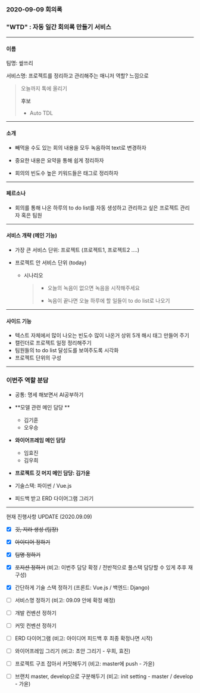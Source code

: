 ### 2020-09-09 회의록

### "WTD" : 자동 일간 회의록 만들기 서비스

<hr>

#### 이름 

팀명: 쌒쓰리

서비스명: 프로젝트를 정리하고 관리해주는 매니저 역할?  느낌으로

> 오늘까지 톡에 올리기
>
> **후보**
>
> - Auto TDL

<hr>

#### 소개

- 빼먹을 수도 있는 회의 내용을 모두 녹음하여 text로 변경하자

- 중요한 내용은 요약을 통해 쉽게 정리하자
- 회의의 빈도수 높은 키워드들은 태그로 정리하자

<hr>

#### 페르소나

- 회의를 통해 나온 하루의 to do list를 자동 생성하고 관리하고 싶은 프로젝트 관리자 혹은 팀원

<hr>

#### 서비스 개략 (메인 기능)

- 가장 큰 서비스 단위: 프로젝트 (프로젝트1, 프로젝트2 ....)

- 프로젝트 안 서비스 단위 (today)

  - 시나리오

    > - 오늘의 녹음이 없으면 녹음을 시작해주세요
    >
    > - 녹음이 끝나면 오늘 하루에 할 일들이 to do list로 나오기

<hr>

#### 사이드 기능

- 텍스트 자체에서 많이 나오는 빈도수 많이 나온거 상위 5개 해시 태그 만들어 주기
- 캘린더로 프로젝트 일정 정리해주기
- 팀원들의 to do list 달성도를 보여주도록 시각화
- 프로젝트 단위의 구성

<hr>

### 이번주 역할 분담

- 공통: 명세 해보면서 AI공부하기

- **모델 관련 메인 담당 ** 
  - 김기훈
  - 오우승

- **와이어프레임 메인 담당** 
  - 임효진 
  - 김우희
- **프로젝트 깃 머지 메인 담당: 김가윤**

- 기술스택: 파이썬 / Vue.js

- 피드백 받고 ERD 다이어그램 그리기

<hr>

현재 진행사항 UPDATE (2020.09.09)

- [x] ~~깃, 지라 생성 (팀장)~~

- [x] ~~아이디어 정하기~~

- [x] ~~팀명 정하기~~

- [x] ~~포지션 정하기~~ (비고: 이번주 담당 확정 / 전반적으로 풀스택 담당할 수 있게 추후 재구성)

- [x] 간단하게 기술 스택 정하기 (프론트: Vue.js / 백엔드: Django)

  

- [ ] 서비스명 정하기 (비고: 09.09 안에 확정 예정)

- [ ] 개발 컨벤션 정하기 
- [ ] 커밋 컨벤션 정하기
- [ ] ERD 다이어그램 (비고: 아이디어 피드백 후 최종 확정나면 시작)
- [ ] 와이어프레임 그리기 (비고: 초안 그리기 - 우희, 효진)
- [ ] 프로젝트 구조 잡아서 커밋해두기 (비고: master에 push - 가윤)
- [ ] 브랜치 master, develop으로 구분해두기 (비고: init setting - master / develop - 가윤)



